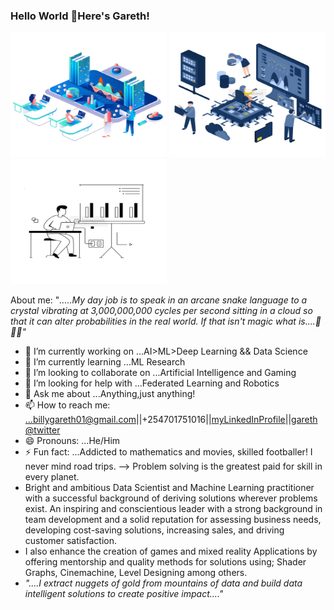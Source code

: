 ### Hello World 👋Here's Gareth!
<img src="./media/dsvideo.gif" width="250" height="200" /> <img src="./media/dsvideo1.gif" width="250" height="200" /> <img src="./media/mlvideo.gif" width="250" height="200" />

About me:
"*.....My day job is to speak in an arcane snake language to a crystal vibrating at 3,000,000,000 cycles per second sitting in a cloud so that it can alter probabilities in the real world. If that isn't magic what is....🤔😎👀"*
- 🔭 I’m currently working on ...AI>ML>Deep Learning && Data Science
- 🌱 I’m currently learning ...ML Research
- 👯 I’m looking to collaborate on ...Artificial Intelligence and Gaming
- 🤔 I’m looking for help with ...Federated Learning and Robotics
- 💬 Ask me about ...Anything,just anything!
- 📫 How to reach me: ...billygareth01@gmail.com||+254701751016||[myLinkedInProfile](https://www.linkedin.com/in/billy-gareth-87b052173/)||[gareth@twitter](https://twitter.com/billy_gareth)
- 😄 Pronouns: ...He/Him
- ⚡ Fun fact: ...Addicted to mathematics and movies, skilled footballer! I never mind road trips.
--> Problem solving is the greatest paid for skill in every planet.
- Bright and ambitious Data Scientist and Machine Learning practitioner with a successful background of deriving solutions wherever problems exist.
An inspiring and conscientious leader with a strong background in team development and a solid reputation for assessing business needs, developing cost-saving solutions, increasing sales, and driving customer satisfaction.
- I also enhance the creation of games and mixed reality Applications by offering mentorship and quality methods for solutions using; Shader Graphs, Cinemachine, Level Designing among others.
- *"....I extract nuggets of gold from mountains of data and build data intelligent solutions to create positive impact...."*
